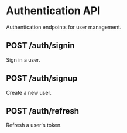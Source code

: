 # Authentication API
Authentication endpoints for user management.

## POST /auth/signin
Sign in a user.

## POST /auth/signup
Create a new user.

## POST /auth/refresh
Refresh a user's token.

